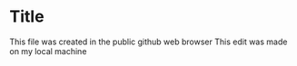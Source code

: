 # Title
This file was created in the public github web browser
This edit was made on my local machine
